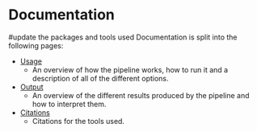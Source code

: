 # Documentation

#update the packages and tools used
Documentation is split into the following pages: 

* [Usage](usage.md)
  * An overview of how the pipeline works, how to run it and a description of all of the different options.
* [Output](output.md)
  * An overview of the different results produced by the pipeline and how to interpret them.
* [Citations](citations.md)
  * Citations for the tools used.
